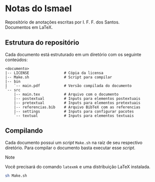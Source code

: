 # Notas do Ismael

Repositório de anotações escritas por I. F. F. dos Santos.  
Documentos em LaTeX.

## Estrutura do repositório

Cada documento está estruturado em um diretório com os seguinte conteúdos:

```
<documento>
|-- LICENSE                # Cópia da licensa
|-- Make.sh                # Script para compilar
|-- bin
|   `-- main.pdf           # Versão compilada do documento
`-- src
    |-- main.tex           # Arquivo com o documento
    |-- postextual         # Inputs para elementos postextuais
    |-- pretextual         # Inputs para elementos pretextuais
    |-- referencias.bib    # Arquivo BibTeX com as referencias
    |-- settings           # Inputs para configurar pacotes
    `-- textual            # Inputs para elementos textuais
```

## Compilando

Cada documento possui um *script* `Make.sh` na raíz de seu respectivo diretório.
Para compilar o documento basta executar esse *script*.

> [!NOTE]
> Você precisará do comando `latexmk` e uma distribuição LaTeX instalada.

```sh
sh Make.sh
```

